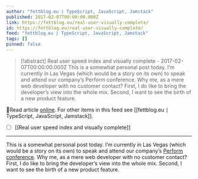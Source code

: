 ```yaml
---
author: "fettblog․eu ∣ TypeScript, JavaScript, Jamstack"
published: 2017-02-07T00:00:00.000Z
link: https://fettblog.eu/real-user-visually-complete/
id: https://fettblog.eu/real-user-visually-complete/
feed: "fettblog․eu ∣ TypeScript, JavaScript, Jamstack"
tags: []
pinned: false
---
```

> [!abstract] Real user speed index and visually complete - 2017-02-07T00:00:00.000Z
> This is a somewhat personal post today. I’m currently in Las Vegas (which would be a story on its own) to speak and attend our company’s Perform conference. Why me, as a mere web developer with no customer contact? First, I do like to bring the developer’s view into the whole mix. Second, I want to see the birth of a new product feature.

🔗Read article [online](https://fettblog.eu/real-user-visually-complete/). For other items in this feed see [[fettblog․eu ∣ TypeScript, JavaScript, Jamstack]].

- [ ] [[Real user speed index and visually complete]]
- - -
This is a somewhat personal post today. I’m currently in Las Vegas (which would be a story on its own) to speak and attend our company’s [Perform conference](https://www.dynatrace.com/perform). Why me, as a mere web developer with no customer contact? First, I do like to bring the developer’s view into the whole mix. Second, I want to see the birth of a new product feature.
